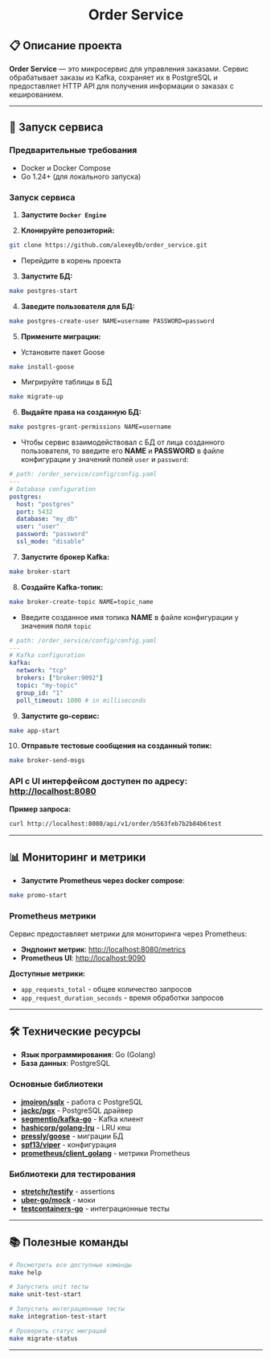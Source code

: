 <h1 align="center">Order Service</h1>

## 📋 Описание проекта

**Order Service** — это микросервис для управления заказами. Сервис обрабатывает заказы из Kafka, сохраняет их в PostgreSQL и предоставляет HTTP API для получения информации о заказах с кешированием.

---

## 🚀 Запуск сервиса 

### Предварительные требования

- Docker и Docker Compose
- Go 1.24+ (для локального запуска)

### Запуск сервиса

1. **Запустите `Docker Engine`**

2. **Клонируйте репозиторий:**

```bash
git clone https://github.com/alexey0b/order_service.git
```
-  Перейдите в корень проекта

3. **Запустите БД:**

```bash
make postgres-start
```

4. **Заведите пользователя для БД:**

```bash
make postgres-create-user NAME=username PASSWORD=password
```

5. **Примените миграции:**

- Установите пакет Goose

```bash
make install-goose
```

- Мигрируйте таблицы в БД

```bash
make migrate-up
```

6. **Выдайте права на созданную БД:**

```bash
make postgres-grant-permissions NAME=username
```

- Чтобы сервис взаимодействовал с БД от лица созданного пользователя, то введите его **NAME** и **PASSWORD** в файле конфигурации у значений полей `user` и `password`:

```yaml
# path: /order_service/config/config.yaml
---
# Database configuration
postgres:
  host: "postgres"
  port: 5432
  database: "my_db"
  user: "user"
  password: "password"
  ssl_mode: "disable"
```

7. **Запустите брокер Kafka:**

```bash
make broker-start
```

8. **Создайте Kafka-топик:**

```bash
make broker-create-topic NAME=topic_name
```

- Введите созданное имя топика **NAME** в файле конфигурации у значения поля `topic`

```yaml
# path: /order_service/config/config.yaml
---
# Kafka configuration
kafka:
  network: "tcp"
  brokers: ["broker:9092"]
  topic: "my-topic"
  group_id: "1"
  poll_timeout: 1000 # in milliseconds
```

9. **Запустите go-сервис:**

```bash
make app-start
```

10. **Отправьте тестовые сообщения на созданный топик:**

```bash
make broker-send-msgs
```

### API c UI интерфейсом доступен по адресу: [http://localhost:8080](http://localhost:8080)

**Пример запроса:**

```bash
curl http://localhost:8080/api/v1/order/b563feb7b2b84b6test
```

---

## 📊 Мониторинг и метрики

- **Запустите Prometheus через docker compose**:

```bash
make promo-start
```

### Prometheus метрики

Сервис предоставляет метрики для мониторинга через Prometheus:

- **Эндпоинт метрик**: [http://localhost:8080/metrics](http://localhost:8080/metrics)
- **Prometheus UI**: [http://localhost:9090](http://localhost:9090)

**Доступные метрики:**
- `app_requests_total` - общее количество запросов
- `app_request_duration_seconds` - время обработки запросов

---

## 🛠️ Технические ресурсы

- **Язык программирования**: Go (Golang)
- **База данных**: PostgreSQL 

### Основные библиотеки 
- **[jmoiron/sqlx](https://github.com/jmoiron/sqlx)** - работа с PostgreSQL
- **[jackc/pgx](https://github.com/jackc/pgx)** - PostgreSQL драйвер
- **[segmentio/kafka-go](https://github.com/segmentio/kafka-go)** - Kafka клиент
- **[hashicorp/golang-lru](https://github.com/hashicorp/golang-lru)** - LRU кеш
- **[pressly/goose](https://github.com/pressly/goose)** - миграции БД
- **[spf13/viper](https://github.com/spf13/viper)** - конфигурация
- **[prometheus/client_golang](https://github.com/prometheus/client_golang)** - метрики Prometheus

### Библиотеки для тестирования

- **[stretchr/testify](https://github.com/stretchr/testify)** - assertions
- **[uber-go/mock](https://github.com/uber-go/mock)** - моки
- **[testcontainers-go](https://github.com/testcontainers/testcontainers-go)** - интеграционные тесты

---

## 📚 Полезные команды

```bash
# Посмотреть все доступные команды
make help

# Запустить unit тесты
make unit-test-start

# Запустить интеграционные тесты
make integration-test-start

# Проверить статус миграций
make migrate-status

```

---
